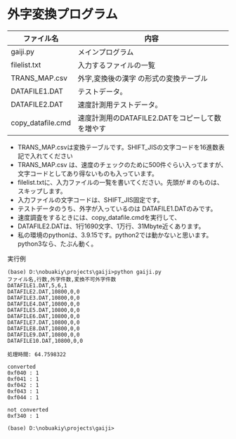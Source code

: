 # 外字変換プログラム

| ファイル名 | 内容 |
| ---------- | ---- |
| gaiji.py | メインプログラム |
| filelist.txt | 入力するファイルの一覧 |
| TRANS_MAP.csv | 外字,変換後の漢字 の形式の変換テーブル |
| DATAFILE1.DAT | テストデータ。 |
| DATAFILE2.DAT | 速度計測用テストデータ。 |
| copy_datafile.cmd | 速度計測用のDATAFILE2.DATをコピーして数を増やす |

* TRANS_MAP.csvは変換テーブルです。SHIFT_JISの文字コードを16進数表記で入れてください
* TRANS_MAP.csv は、速度のチェックのために500件ぐらい入ってますが、文字コードとしてあり得ないものも入っています。
* filelist.txtに、入力ファイルの一覧を書いてください。先頭が # のものは、スキップします。
* 入力ファイルの文字コードは、SHIFT_JIS固定です。
* テストデータのうち、外字が入っているのは DATAFILE1.DATのみです。
* 速度調査をするときには、copy_datafile.cmdを実行して、
* DATAFILE2.DATは、1行1690文字、1万行、31Mbyte近くあります。
* 私の環境のpythonは、3.9.15です。python2では動かないと思います。python3なら、たぶん動く。

実行例
```DOS
(base) D:\nobuakiy\projects\gaiji>python gaiji.py   
ファイル名,行数,外字件数,変換不可外字件数
DATAFILE1.DAT,5,6,1
DATAFILE2.DAT,10800,0,0
DATAFILE3.DAT,10800,0,0
DATAFILE4.DAT,10800,0,0
DATAFILE5.DAT,10800,0,0
DATAFILE6.DAT,10800,0,0
DATAFILE7.DAT,10800,0,0
DATAFILE8.DAT,10800,0,0
DATAFILE9.DAT,10800,0,0
DATAFILE10.DAT,10800,0,0

処理時間: 64.7598322

converted
0xf040 : 1
0xf041 : 1
0xf042 : 1
0xf043 : 1
0xf044 : 1

not converted
0xf340 : 1

(base) D:\nobuakiy\projects\gaiji>
```

